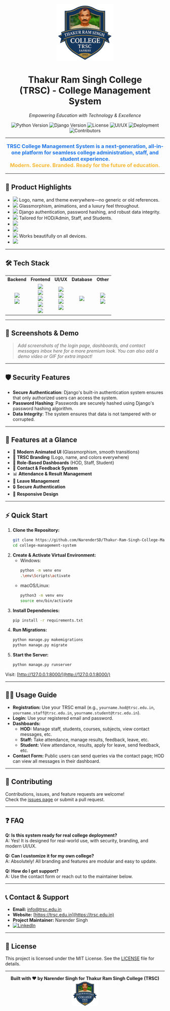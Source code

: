 <p align="center">
  <img src="student_management_app/static/branding/CollegeLogo.png" alt="TRSC College Logo" width="180"/>
</p>

<h1 align="center">Thakur Ram Singh College <br> (TRSC) - College Management System</h1>

<p align="center">
  <em>Empowering Education with Technology & Excellence</em>
</p>

<p align="center">
  <img src="https://img.shields.io/badge/Python-3.8%2B-blue?logo=python&logoColor=white" alt="Python Version">
  <img src="https://img.shields.io/badge/Django-3.2%2B-092E20?logo=django&logoColor=white" alt="Django Version">
  <img src="https://img.shields.io/badge/License-MIT-yellow?logo=open-source-initiative&logoColor=white" alt="License">
  <img src="https://img.shields.io/badge/UI/UX-Premium-orange?logo=figma&logoColor=white" alt="UI/UX">
  <img src="https://img.shields.io/badge/Deployed-Localhost%20%7C%20Custom%20Server-brightgreen?logo=vercel&logoColor=white" alt="Deployment">
  <img src="https://img.shields.io/badge/Contributors-Welcome-blueviolet?logo=github" alt="Contributors">
</p>

---

<p align="center" style="font-size:1.15em; color:#1a73e8; font-weight:bold;">
  <b>TRSC College Management System</b> is a next-generation, all-in-one platform for seamless college administration, staff, and student experience.<br/>
  <span style="color:#f7b731;">Modern. Secure. Branded. Ready for the future of education.</span>
</p>

---

## 🚀 Product Highlights

- <img src="https://img.shields.io/badge/-100%25%20TRSC%20Branding-f7b731?style=flat-square&logo=appveyor&logoColor=white"/> Logo, name, and theme everywhere—no generic or old references.
- <img src="https://img.shields.io/badge/-Premium%20UI%2FUX-1e2833?style=flat-square&logo=figma&logoColor=f7b731"/> Glassmorphism, animations, and a luxury feel throughout.
- <img src="https://img.shields.io/badge/-Secure%20%26%20Reliable-1e2833?style=flat-square&logo=lock&logoColor=f7b731"/> Django authentication, password hashing, and robust data integrity.
- <img src="https://img.shields.io/badge/-Role--Based%20Dashboards-1e2833?style=flat-square&logo=users&logoColor=f7b731"/> Tailored for HOD/Admin, Staff, and Students.
- <img src="https://img.shields.io/badge/-Attendance%20%26%20Result%20Management-1e2833?style=flat-square&logo=google-classroom&logoColor=f7b731"/>
- <img src="https://img.shields.io/badge/-Leave%20%26%20Feedback%20System-1e2833?style=flat-square&logo=mailbox&logoColor=f7b731"/>
- <img src="https://img.shields.io/badge/-Mobile%20Responsive-1e2833?style=flat-square&logo=responsive&logoColor=f7b731"/> Works beautifully on all devices.
- <img src="https://img.shields.io/badge/-Fast%2C%20Modern%2C%20and%20Easy%20to%20Use-1e2833?style=flat-square&logo=rocket&logoColor=f7b731"/>

---

## 🛠️ Tech Stack

<table align="center">
  <tr>
    <th>Backend</th>
    <th>Frontend</th>
    <th>UI/UX</th>
    <th>Database</th>
    <th>Other</th>
  </tr>
  <tr>
    <td align="center">
      <img src="https://img.shields.io/badge/Python-3.8+-3776AB?logo=python&logoColor=white"/><br>
      <img src="https://img.shields.io/badge/Django-3.2+-092E20?logo=django&logoColor=white"/>
    </td>
    <td align="center">
      <img src="https://img.shields.io/badge/HTML5-E34F26?logo=html5&logoColor=white"/><br>
      <img src="https://img.shields.io/badge/CSS3-1572B6?logo=css3&logoColor=white"/><br>
      <img src="https://img.shields.io/badge/JavaScript-F7DF1E?logo=javascript&logoColor=black"/><br>
      <img src="https://img.shields.io/badge/Bootstrap-563D7C?logo=bootstrap&logoColor=white"/><br>
      <img src="https://img.shields.io/badge/jQuery-0769AD?logo=jquery&logoColor=white"/>
    </td>
    <td align="center">
      <img src="https://img.shields.io/badge/FontAwesome-528DD7?logo=fontawesome&logoColor=white"/><br>
      <img src="https://img.shields.io/badge/Google%20Fonts-4285F4?logo=googlefonts&logoColor=white"/><br>
      <img src="https://img.shields.io/badge/Animate.css-FF4088?logo=css3&logoColor=white"/><br>
      <img src="https://img.shields.io/badge/Glassmorphism-1e2833?logo=window-10&logoColor=f7b731"/>
    </td>
    <td align="center">
      <img src="https://img.shields.io/badge/SQLite-003B57?logo=sqlite&logoColor=white"/>
    </td>
    <td align="center">
      <img src="https://img.shields.io/badge/GitHub-181717?logo=github&logoColor=white"/><br>
      <img src="https://img.shields.io/badge/VS%20Code-007ACC?logo=visualstudiocode&logoColor=white"/>
    </td>
  </tr>
</table>

---

## 📸 Screenshots & Demo

> _Add screenshots of the login page, dashboards, and contact messages inbox here for a more premium look._
> _You can also add a demo video or GIF for extra impact!_

---

## 🛡️ Security Features

- **Secure Authentication**: Django's built-in authentication system ensures that only authorized users can access the system.
- **Password Hashing**: Passwords are securely hashed using Django's password hashing algorithm.
- **Data Integrity**: The system ensures that data is not tampered with or corrupted.

---

## 🚀 Features at a Glance

- 🎨 <b>Modern Animated UI</b> (Glassmorphism, smooth transitions)
- 🏫 <b>TRSC Branding</b> (Logo, name, and colors everywhere)
- 👤 <b>Role-Based Dashboards</b> (HOD, Staff, Student)
- 📧 <b>Contact & Feedback System</b>
- 📊 <b>Attendance & Result Management</b>
- 📝 <b>Leave Management</b>
- 🔒 <b>Secure Authentication</b>
- 📱 <b>Responsive Design</b>

---

## ⚡ Quick Start

1. **Clone the Repository:**
   ```bash
   git clone https://github.com/NarenderSD/Thakur-Ram-Singh-College-Management-System.git
   cd college-management-system
   ```
2. **Create & Activate Virtual Environment:**
   - Windows:
     ```bash
     python -m venv env
     .\env\Scripts\activate
     ```
   - macOS/Linux:
     ```bash
     python3 -m venv env
     source env/bin/activate
     ```
3. **Install Dependencies:**
   ```bash
   pip install -r requirements.txt
   ```
4. **Run Migrations:**
   ```bash
   python manage.py makemigrations
   python manage.py migrate
   ```
5. **Start the Server:**
   ```bash
   python manage.py runserver
   ```

Visit: [http://127.0.0.1:8000/](http://127.0.0.1:8000/)

---

## 👨‍💻 Usage Guide

- **Registration:** Use your TRSC email (e.g., `yourname.hod@trsc.edu.in`, `yourname.staff@trsc.edu.in`, `yourname.student@trsc.edu.in`).
- **Login:** Use your registered email and password.
- **Dashboards:**
  - <b>HOD:</b> Manage staff, students, courses, subjects, view contact messages, etc.
  - <b>Staff:</b> Take attendance, manage results, feedback, leave, etc.
  - <b>Student:</b> View attendance, results, apply for leave, send feedback, etc.
- **Contact Form:** Public users can send queries via the contact page; HOD can view all messages in their dashboard.

---

## 🤝 Contributing

Contributions, issues, and feature requests are welcome!<br/>
Check the [issues page](https://github.com/NarenderSD/Thakur-Ram-Singh-College-Management-System/issues) or submit a pull request.

---

## ❓ FAQ

**Q: Is this system ready for real college deployment?**  
A: Yes! It is designed for real-world use, with security, branding, and modern UI/UX.

**Q: Can I customize it for my own college?**  
A: Absolutely! All branding and features are modular and easy to update.

**Q: How do I get support?**  
A: Use the contact form or reach out to the maintainer below.

---

## 📞 Contact & Support

- **Email:** [info@trsc.edu.in](mailto:info@trsc.edu.in)
- **Website:** [https://trsc.edu.in](https://trsc.edu.in)
- **Project Maintainer:** Narender Singh
- [![LinkedIn](https://img.shields.io/badge/LinkedIn-blue?logo=linkedin&logoColor=white)](https://www.linkedin.com/in/narendersingh1/)

---

## 📄 License

This project is licensed under the MIT License. See the [LICENSE](LICENSE) file for details.

---

<p align="center">
  <b>Built with ❤️ by Narender Singh for Thakur Ram Singh College (TRSC)</b><br/>
  <img src="student_management_app/static/branding/CollegeLogo.png" alt="TRSC College Logo" width="80"/>
</p>

